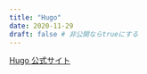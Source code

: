 ```yaml
---
title: "Hugo"
date: 2020-11-29
draft: false # 非公開ならtrueにする
---
```


[Hugo 公式サイト](https://gohugo.io/)